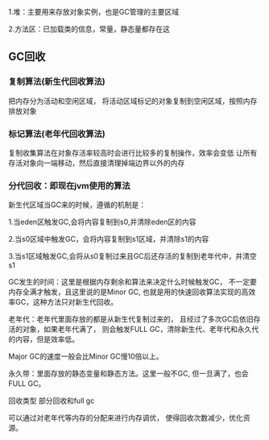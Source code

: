 1.堆：主要用来存放对象实例，也是GC管理的主要区域

2.方法区：已加载类的信息，常量，静态量都存在这

## GC回收
### 复制算法(新生代回收算法)
把内存分为活动和空闲区域，
将活动区域标记的对象复制到空闲区域，按照内存排放对象
### 标记算法(老年代回收算法)
复制收集算法在对象存活率较高时会进行比较多的复制操作，效率会变低
让所有存活对象向一端移动，然后直接清理掉端边界以外的内存
### 分代回收：即现在jvm使用的算法

新生代区域当GC来的时候，遵循的机制是：

1.当eden区触发GC,会将内容复制到s0,并清除eden区的内容

2.当s0区域中触发GC，会将内容复制到s1区域，并清除s1的内容

3.当s1区域触发GC,会将从s0复制过来且GC后还存活的复制到老年代中，并清空s1

GC发生的时间：这里是根据内存剩余和算法来决定什么时候触发GC，
不一定要内存全满才触发，且这里说的是Minor GC,
也就是用的快速回收算法实现的高效率GC，这种方法只对新生代回收。

老年代：老年代里面存放的都是从新生代复制过来的，
且经过了多次GC后依旧存活的对象，如果老年代满了，
则会触发FULL GC，清除新生代、老年代和永久代的内容，但是效率低。

Major GC的速度一般会比Minor GC慢10倍以上。

永久带：里面存放的静态变量和静态方法。这里一般不GC,
但一旦满了，也会FULL GC。

回收类型
部分回收和full gc

可以通过对老年代等内存的分配来进行内存调优，
使得回收次数减少，优化资源。
